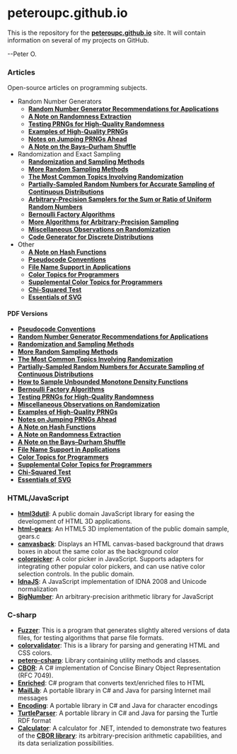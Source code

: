 peteroupc.github.io
====

This is the repository for the [**peteroupc.github.io**](https://peteroupc.github.io/) site.  It will contain information
on several of my projects on GitHub.

--Peter O.

<a id=Articles></a>
### Articles

Open-source articles on programming subjects.

* Random Number Generators
    * [**Random Number Generator Recommendations for Applications**](https://peteroupc.github.io/random.html)
    * [**A Note on Randomness Extraction**](https://peteroupc.github.io/randextract.html)
    * [**Testing PRNGs for High-Quality Randomness**](https://peteroupc.github.io/randomtest.html)
    * [**Examples of High-Quality PRNGs**](https://peteroupc.github.io/hqprng.html)
    * [**Notes on Jumping PRNGs Ahead**](https://peteroupc.github.io/jump.html)
    * [**A Note on the Bays&ndash;Durham Shuffle**](https://peteroupc.github.io/bdshuffle.html)
* Randomization and Exact Sampling
    * [**Randomization and Sampling Methods**](https://peteroupc.github.io/randomfunc.html)
    * [**More Random Sampling Methods**](https://peteroupc.github.io/randomnotes.html)
    * [**The Most Common Topics Involving Randomization**](https://peteroupc.github.io/randomcommon.html)
    * [**Partially-Sampled Random Numbers for Accurate Sampling of Continuous Distributions**](https://peteroupc.github.io/exporand.html)
    * [**Arbitrary-Precision Samplers for the Sum or Ratio of Uniform Random Numbers**](https://peteroupc.github.io/uniformsum.html)
    * [**Bernoulli Factory Algorithms**](https://peteroupc.github.io/bernoulli.html)
    * [**More Algorithms for Arbitrary-Precision Sampling**](https://peteroupc.github.io/morealg.html)
    * [**Miscellaneous Observations on Randomization**](https://peteroupc.github.io/randmisc.html)
    * [**Code Generator for Discrete Distributions**](https://peteroupc.github.io/autodist.html)
* Other
    * [**A Note on Hash Functions**](https://peteroupc.github.io/hash.html)
    * [**Pseudocode Conventions**](https://peteroupc.github.io/pseudocode.html)
    * [**File Name Support in Applications**](https://peteroupc.github.io/filenames.html)
    * [**Color Topics for Programmers**](https://peteroupc.github.io/colorgen.html)
    * [**Supplemental Color Topics for Programmers**](https://peteroupc.github.io/suppcolor.html)
    * [**Chi-Squared Test**](https://peteroupc.github.io/chisqtest.html)
    * [**Essentials of SVG**](https://peteroupc.github.io/svg.html)

<a id=PDF_Versions></a>
#### PDF Versions

* [**Pseudocode Conventions**](https://peteroupc.github.io/pseudocode.pdf)
* [**Random Number Generator Recommendations for Applications**](https://peteroupc.github.io/random.pdf)
* [**Randomization and Sampling Methods**](https://peteroupc.github.io/randomfunc.pdf)
* [**More Random Sampling Methods**](https://peteroupc.github.io/randomnotes.pdf)
* [**The Most Common Topics Involving Randomization**](https://peteroupc.github.io/randomcommon.pdf)
* [**Partially-Sampled Random Numbers for Accurate Sampling of Continuous Distributions**](https://peteroupc.github.io/exporand.pdf)
* [**How to Sample Unbounded Monotone Density Functions**](https://peteroupc.github.io/unbounded.pdf)
* [**Bernoulli Factory Algorithms**](https://peteroupc.github.io/bernoulli.pdf)
* [**Testing PRNGs for High-Quality Randomness**](https://peteroupc.github.io/randomtest.pdf)
* [**Miscellaneous Observations on Randomization**](https://peteroupc.github.io/randmisc.pdf)
* [**Examples of High-Quality PRNGs**](https://peteroupc.github.io/hqprng.pdf)
* [**Notes on Jumping PRNGs Ahead**](https://peteroupc.github.io/jump.pdf)
* [**A Note on Hash Functions**](https://peteroupc.github.io/hash.pdf)
* [**A Note on Randomness Extraction**](https://peteroupc.github.io/randextract.pdf)
* [**A Note on the Bays&ndash;Durham Shuffle**](https://peteroupc.github.io/bdshuffle.pdf)
* [**File Name Support in Applications**](https://peteroupc.github.io/filenames.pdf)
* [**Color Topics for Programmers**](https://peteroupc.github.io/colorgen.pdf)
* [**Supplemental Color Topics for Programmers**](https://peteroupc.github.io/suppcolor.pdf)
* [**Chi-Squared Test**](https://peteroupc.github.io/chisqtest.pdf)
* [**Essentials of SVG**](https://peteroupc.github.io/svg.pdf)

<a id=HTML_JavaScript></a>
### HTML/JavaScript

* [**html3dutil**](https://peteroupc.github.io/html3dutil): A public domain JavaScript library for easing the development of HTML 3D applications.
* [**html-gears**](https://peteroupc.github.io/html-gears): An HTML5 3D implementation of the public domain sample, gears.c
* [**canvasback**](https://peteroupc.github.io/canvasback): Displays an HTML canvas-based background that draws boxes in about the same color as the background color
* [**colorpicker**](https://peteroupc.github.io/colorpicker): A color picker in JavaScript. Supports adapters for integrating other popular color pickers, and can use native color selection controls. In the public domain.
* [**IdnaJS**](https://peteroupc.github.io/IdnaJS): A JavaScript implementation of IDNA 2008 and Unicode normalization
* [**BigNumber**](https://peteroupc.github.io/BigNumber): An arbitrary-precision arithmetic library for JavaScript

<a id=C_sharp></a>
### C-sharp

* [**Fuzzer**](https://peteroupc.github.io/Fuzzer): This is a program that generates slightly altered versions
of data files, for testing algorithms that parse file formats.
* [**colorvalidator**](https://peteroupc.github.io/colorvalidator): This is a library for parsing and generating HTML and CSS colors.
* [**petero-csharp**](https://peteroupc.github.io/petero-csharp): Library containing utility methods and classes.
* [**CBOR**](https://peteroupc.github.io/CBOR): A C# implementation of Concise Binary Object Representation (RFC 7049).
* [**Enriched**](https://peteroupc.github.io/Enriched): C# program that converts text/enriched files to HTML
* [**MailLib**](https://peteroupc.github.io/MailLib): A portable library in C# and Java for parsing Internet mail messages
* [**Encoding**](https://peteroupc.github.io/Encoding): A portable library in C# and Java for character encodings
* [**TurtleParser**](https://peteroupc.github.io/TurtleParser): A portable library in C# and Java for parsing the Turtle RDF format
* [**Calculator**](https://peteroupc.github.io/Calculator): A calculator for .NET, intended to demonstrate
two features of the [**CBOR library**](https://peteroupc.github.io/CBOR): its arbitrary-precision arithmetic capabilities, and its data serialization possibilities.
